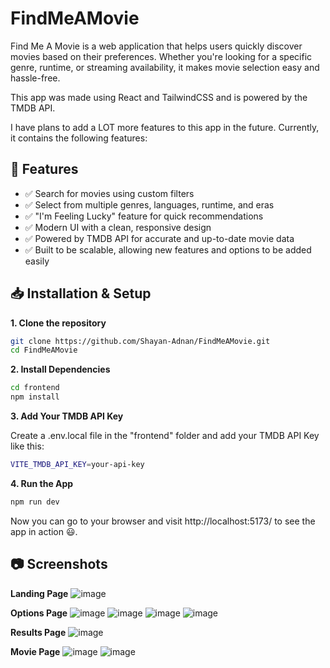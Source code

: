 # FindMeAMovie
Find Me A Movie is a web application that helps users quickly discover movies based on their preferences. Whether you're looking for a specific genre, runtime, or streaming availability, it makes movie selection easy and hassle-free.

This app was made using React and TailwindCSS and is powered by the TMDB API. 

I have plans to add a LOT more features to this app in the future. Currently, it contains the following features:

## 🚀 Features
- ✅ Search for movies using custom filters
- ✅ Select from multiple genres, languages, runtime, and eras
- ✅ "I'm Feeling Lucky" feature for quick recommendations
- ✅ Modern UI with a clean, responsive design
- ✅ Powered by TMDB API for accurate and up-to-date movie data
- ✅ Built to be scalable, allowing new features and options to be added easily

## 📥 Installation & Setup

**1. Clone the repository**
```bash
git clone https://github.com/Shayan-Adnan/FindMeAMovie.git
cd FindMeAMovie
```

**2. Install Dependencies**
```bash
cd frontend
npm install
```

**3. Add Your TMDB API Key**

Create a .env.local file in the "frontend" folder and add your TMDB API Key like this: 
```bash
VITE_TMDB_API_KEY=your-api-key
```

**4. Run the App**
```bash
npm run dev
```
Now you can go to your browser and visit http://localhost:5173/ to see the app in action 😃.

## 📷 Screenshots

**Landing Page**
![image](https://github.com/user-attachments/assets/93168cac-82d8-48b4-8509-39cd9ccca4fe)

**Options Page**
![image](https://github.com/user-attachments/assets/8411300c-038f-4a5f-80d0-77810670e24b)
![image](https://github.com/user-attachments/assets/14eac8f8-d052-40a7-b53c-d32574604fa1)
![image](https://github.com/user-attachments/assets/ddac81d5-655e-47ce-b09e-e93cebd60e39)
![image](https://github.com/user-attachments/assets/bb19877e-87c3-4f2f-add9-9f851a558798)

**Results Page**
![image](https://github.com/user-attachments/assets/40debcc3-536f-4233-bc26-e037ab3bc4e6)

**Movie Page**
![image](https://github.com/user-attachments/assets/e7f7df50-3688-48a2-a5fd-277240a4cdbf)
![image](https://github.com/user-attachments/assets/179bafe6-13a4-4447-9950-2c163b547ee8)





